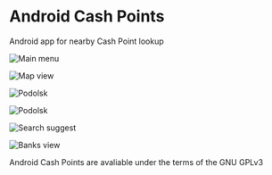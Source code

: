 # Android Cash Points
Android app for nearby Cash Point lookup

![Main menu](https://github.com/alexeyknyshev/android_cash_points/blob/master/misc/preview/main_menu.png)

![Map view](https://github.com/alexeyknyshev/android_cash_points/blob/master/misc/preview/cashpoints_zoom_out.png)

![Podolsk](https://github.com/alexeyknyshev/android_cash_points/blob/master/misc/preview/cashpoints_podolsk.png)

![Podolsk](https://github.com/alexeyknyshev/android_cash_points/blob/master/misc/preview/cashpoints_zoom_out.png)

![Search suggest](https://github.com/alexeyknyshev/android_cash_points/blob/master/misc/preview/cashpoints_suggest.png)

![Banks view](https://github.com/alexeyknyshev/android_cash_points/blob/master/misc/preview/banks_view.png)

Android Cash Points are avaliable under the terms of the GNU GPLv3
